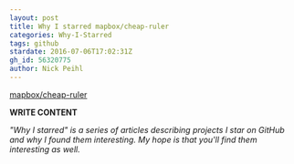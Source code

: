 ```yaml
---
layout: post
title: Why I starred mapbox/cheap-ruler
categories: Why-I-Starred
tags: github
stardate: 2016-07-06T17:02:31Z
gh_id: 56320775
author: Nick Peihl
---
```


[mapbox/cheap-ruler](star.repo.html_url)

**WRITE CONTENT**

*"Why I starred" is a series of articles describing projects I star on GitHub and why I found them interesting. My hope is that you'll find them interesting as well.*

